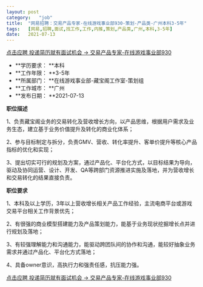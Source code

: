 ```yaml
---
layout:	post
category:	"job"
title:	"网易招聘：交易产品专家-在线游戏事业部930-策划-产品类-广州本科3-5年"
tags:	[网易,招聘,面试,找工作,工作,内推,策划,产品类,广州,本科,3-5年]
date:	2021-07-13
---
```


[点击应聘 投递简历就有面试机会 ->  交易产品专家-在线游戏事业部930](http://mobile.bole.netease.com/bole/boleDetail?id=27664&employeeId=346f03c3cda5f04c&key=all)



- **学历要求： **本科
- **工作年限： **3-5年
- **所属部门： **在线游戏事业部-藏宝阁工作室-策划组
- **工作城市： **广州
- **发布日期： **2021-07-13



**职位描述**

1、负责藏宝阁业务的交易转化及营收增长方向，以产品思维，根据用户需求及业务生态，建立基于业务价值提升及转化的商业化体系；

2、参与目标制定与拆分，负责GMV、营收、转化率提升、客单价提升等核心产品指标的优化和实现；

3、提出切实可行的规划及方案，通过产品化、平台化方式，以目标结果为导向，驱动及协同运营、设计、开发、QA等跨部门资源推进实施及落地，并为营收增长和交易转化的结果直接负责。



**职位要求**

1、本科及以上学历，3年以上营收增长相关产品工作经验，主流电商平台或游戏交易平台相关工作背景优先；

2、有很强的商业模型搭建能力及产品策划能力，能基于业务现状挖掘增长点并进行规划及落地；

3、有较强理解能力和沟通能力，能驱动跨团队间的协作和沟通，能较好抽象业务需求并通过产品化、平台化方式落地；

4、具备owner意识，高执行力和强责任感，抗压能力强。



[点击应聘 投递简历就有面试机会 ->  交易产品专家-在线游戏事业部930](http://mobile.bole.netease.com/bole/boleDetail?id=27664&employeeId=346f03c3cda5f04c&key=all)